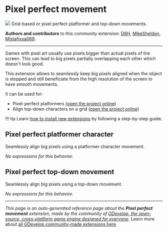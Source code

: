 # Pixel perfect movement

<img src="https://resources.gdevelop-app.com/assets/Icons/Line Hero Pack/Master/SVG/Graphic Design/Graphic Design_grid.svg" class="extension-icon"></img>
Grid-based or pixel perfect platformer and top-down movements.

**Authors and contributors** to this community extension: [D8H](https://gd.games/D8H), [MikeSheldon](https://gd.games/MikeSheldon), [Mistafixxa069](https://gd.games/Mistafixxa069).

---

Games with pixel art usually use pixels bigger than actual pixels of the screen. This can lead to big pixels partially overlapping each other which doesn't look good.

This extension allows to seamlessly keep big pixels aligned when the object is stopped and still beneficiate from the high resolution of the screen to have smooth movements.

It can be used for:

* Pixel-perfect platformers ([open the project online](https://editor.gdevelop.io/?project=example://platformer-with-tilemap))
* Align top-down characters on a grid ([open the project online](https://editor.gdevelop.io/?project=example://top-down-grid-movement))

!!! tip
    Learn [how to install new extensions](/gdevelop5/extensions/search) by following a step-by-step guide.



## Pixel perfect platformer character 

Seamlessly align big pixels using a platformer character movement. 

_No expressions for this behavior._


## Pixel perfect top-down movement 

Seamlessly align big pixels using a top-down movement. 

_No expressions for this behavior._


---

*This page is an auto-generated reference page about the **Pixel perfect movement** extension, made by the community of [GDevelop, the open-source, cross-platform game engine designed for everyone](https://gdevelop.io/).* Learn more about [all GDevelop community-made extensions here](/gdevelop5/extensions).